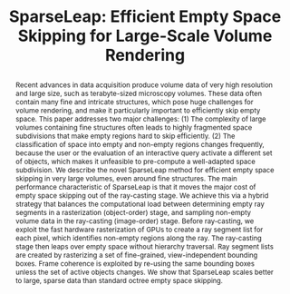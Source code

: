 ---
# this file is written in YAML http://docs.ansible.com/ansible/latest/YAMLSyntax.html
# all lines with a leading sharp are comments and will not be compiled
# longer blocks of text should start with a a leading > to escape all special characters

# URL handle for generated webpage
slug:       sparseleap

#specifies layout to be used for page generation (do not modify)
layout:     publication

#publication title
title:      >
   SparseLeap: Efficient Empty Space Skipping for Large-Scale Volume Rendering
   
#include in selected publications on front page (optional, delete line if not applicable)
display:	selected

#list all publication authors in correct order (please check the spelling is identical to your personal page)
authors:
 - Markus Hadwiger
 - Ali K. Al-Awami
 - Johanna Beyer
 - Marco Agus
 - Hanspeter Pfister
 
#insert publication venue (displayed on publication page)
venue:      >
   IEEE Transactions on Visualization and Computer Graphics, Vol.24, No.1 (Proceedings IEEE Scientific Visualization 2017), pp. 974-983
   
#insert short venue (displayed in box in publication list)
shortvenue: >
   IEEE Scientific Visualization 2017

#specify publication year
year:       2018

#insert abstract of publication
abstract:   >
   Recent advances in data acquisition produce volume data of very high resolution and large size, such as terabyte-sized microscopy volumes. These data often contain many fine and intricate structures, which pose huge challenges for volume rendering, and make it particularly important to efficiently skip empty space. This paper addresses two major challenges: (1) The complexity of large volumes containing fine structures often leads to highly fragmented space subdivisions that make empty regions hard to skip efficiently. (2) The classification of space into empty and non-empty regions changes frequently, because the user or the evaluation of an interactive query activate a different set of objects, which makes it unfeasible to pre-compute a well-adapted space subdivision. We describe the novel SparseLeap method for efficient empty space skipping in very large volumes, even around fine structures. The main performance characteristic of SparseLeap is that it moves the major cost of empty space skipping out of the ray-casting stage. We achieve this via a hybrid strategy that balances the computational load between determining empty ray segments in a rasterization (object-order) stage, and sampling non-empty volume data in the ray-casting (image-order) stage. Before ray-casting, we exploit the fast hardware rasterization of GPUs to create a ray segment list for each pixel, which identifies non-empty regions along the ray. The ray-casting stage then leaps over empty space without hierarchy traversal. Ray segment lists are created by rasterizing a set of fine-grained, view-independent bounding boxes. Frame coherence is exploited by re-using the same bounding boxes unless the set of active objects changes. We show that SparseLeap scales better to large, sparse data than standard octree empty space skipping.
   
#link to hi-res teaser image of publication (please make sure the image is wide, e.g. aspect ratio between 4:2 and 4:1)
teaser:     './publications/2017_hadwiger_sparseleap.jpg'
   
#link to smaller thumbnail image of publication (please make sure the aspect ratio is 3:2, suggested size is 150x100px)
thumbnail:  './publications/2017_hadwiger_thumbnail.png'

#link to publication video (optional): you can either upload the video to our website (insert local link) or host it on youtube or vimeo (in this case insert the youtube/vimeo link)
video:      './publications/2017_hadwiger_sparseleap.mp4'

#link to publication pdf (optional)
pdf:        './publications/2017_hadwiger_sparseleap.pdf'

#insert citation. please format citation by inserting <br> at line breaks, &emsp; will insert a tab character to prettify the citation
citation:   >
  @article{Hadwiger2018SparseLeap,<br>
   &emsp;title = {SparseLeap: Efficient Empty Space Skipping for Large-Scale Volume Rendering},<br>
   &emsp;author = {Hadwiger, Markus and Al-Awami, Ali K. and Beyer, Johanna and Agus, Marco and Pfister, Hanspeter},<br>
   &emsp;journal = {IEEE Transactions on Visualization and Computer Graphics (Proceedings IEEE Scientific Visualization 2017)},<br>
   &emsp;year = {2018}<br>
   &emsp;volume = {24},<br>
   &emsp;number = {1},<br>
   &emsp;pages = {974--983}<br>
  }

#insert links to additional material for the publication (optional)
#links need a title, a URL and a type (this defines the link icon) which can be one of the following values: code, archive, files, slides or text (this is the default icon)
#links: 
# - title: ExampleCode
#   type:  code
#   url:   './publications/supplementary1.zip' 
# - title: ExampleSlides
#  type:  slides
#   url:   './publications/presentation.pptx'
   
 #don't forget the leading and trailing --- in a YAML file
---